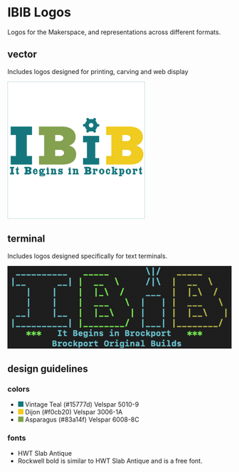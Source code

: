 # IBIB Logos
Logos for the Makerspace, and representations across different formats.

## vector
Includes logos designed for printing, carving and web display

![logo](./vector/ibib-logo.png)

## terminal
Includes logos designed specifically for text terminals.

![The rendered logo](./terminal/logo-rendered.png)

## design guidelines

### colors

* ![Vintage Teal square](./design-guidelines/colors/vintage-teal-12.png) Vintage Teal (#15777d) Velspar 5010-9 
* ![Dijon Yellow square](./design-guidelines/colors/dijon-12.png) Dijon (#f0cb20) Velspar 3006-1A 
* ![Asparagus Green square](./design-guidelines/colors/asparagus-12.png) Asparagus (#83a14f) Velspar 6008-8C 

### fonts

* HWT Slab Antique
* Rockwell bold is similar to HWT Slab Antique and is a free font.
